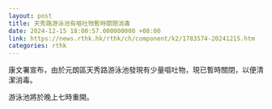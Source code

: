 ```yaml
---
layout: post
title: 天秀路游泳池有嘔吐物暫時關閉消毒
date: 2024-12-15 18:00:57.000000000 +08:00
link: https://news.rthk.hk/rthk/ch/component/k2/1783574-20241215.htm
categories: rthk
---
```


康文署宣布，由於元朗區天秀路游泳池發現有少量嘔吐物，現已暫時關閉，以便清潔消毒。

游泳池將於晚上七時重開。
